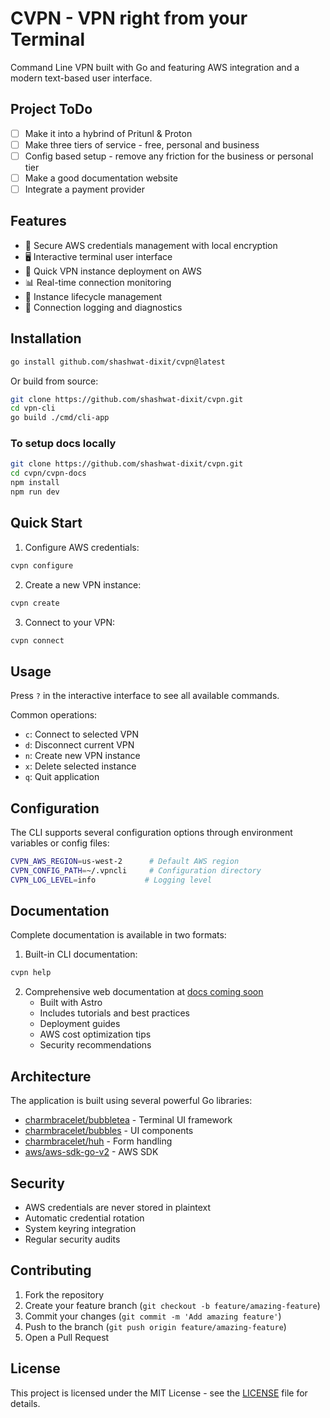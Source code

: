 # CVPN - VPN right from your Terminal

Command Line VPN built with Go and featuring AWS integration and a modern text-based user interface.

## Project ToDo
- [ ] Make it into a hybrind of Pritunl & Proton
- [ ] Make three tiers of service - free, personal and business
- [ ] Config based setup - remove any friction for the business or personal tier
- [ ] Make a good documentation website
- [ ] Integrate a payment provider

## Features

- 🔐 Secure AWS credentials management with local encryption
- 🖥️ Interactive terminal user interface
- 🚀 Quick VPN instance deployment on AWS
- 📊 Real-time connection monitoring
- 🔄 Instance lifecycle management
- 📝 Connection logging and diagnostics

## Installation

```bash
go install github.com/shashwat-dixit/cvpn@latest
```

Or build from source:

```bash
git clone https://github.com/shashwat-dixit/cvpn.git
cd vpn-cli
go build ./cmd/cli-app
```

### To setup docs locally
```bash
git clone https://github.com/shashwat-dixit/cvpn.git
cd cvpn/cvpn-docs
npm install
npm run dev
```

## Quick Start

1. Configure AWS credentials:
```bash
cvpn configure
```

2. Create a new VPN instance:
```bash
cvpn create
```

3. Connect to your VPN:
```bash
cvpn connect
```

## Usage

Press `?` in the interactive interface to see all available commands.

Common operations:
- `c`: Connect to selected VPN
- `d`: Disconnect current VPN
- `n`: Create new VPN instance
- `x`: Delete selected instance
- `q`: Quit application

## Configuration

The CLI supports several configuration options through environment variables or config files:

```bash
CVPN_AWS_REGION=us-west-2      # Default AWS region
CVPN_CONFIG_PATH=~/.vpncli     # Configuration directory
CVPN_LOG_LEVEL=info           # Logging level
```

## Documentation

Complete documentation is available in two formats:

1. Built-in CLI documentation:
```bash
cvpn help
```

2. Comprehensive web documentation at [docs coming soon]()
   - Built with Astro
   - Includes tutorials and best practices
   - Deployment guides
   - AWS cost optimization tips
   - Security recommendations

## Architecture

The application is built using several powerful Go libraries:

- [charmbracelet/bubbletea](https://github.com/charmbracelet/bubbletea) - Terminal UI framework
- [charmbracelet/bubbles](https://github.com/charmbracelet/bubbles) - UI components
- [charmbracelet/huh](https://github.com/charmbracelet/huh) - Form handling
- [aws/aws-sdk-go-v2](https://github.com/aws/aws-sdk-go-v2) - AWS SDK

## Security

- AWS credentials are never stored in plaintext
- Automatic credential rotation
- System keyring integration
- Regular security audits

## Contributing

1. Fork the repository
2. Create your feature branch (`git checkout -b feature/amazing-feature`)
3. Commit your changes (`git commit -m 'Add amazing feature'`)
4. Push to the branch (`git push origin feature/amazing-feature`)
5. Open a Pull Request

## License

This project is licensed under the MIT License - see the [LICENSE](LICENSE) file for details.
